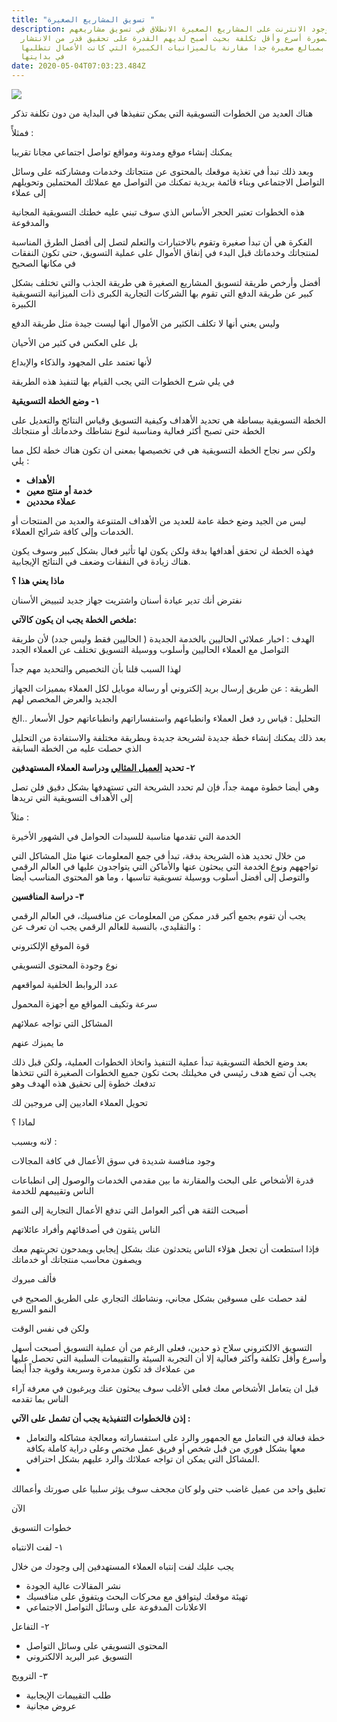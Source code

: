 ```yaml
---
title: "تسويق المشاريع الصغيرة "
description: سهل وجود الانترنت على المشاريع الصغيرة الانطلاق في تسويق مشاريعهم
  بصورة أسرع وأقل تكلفة بحيث أصبح لديهم القدرة على تحقيق قدر من الانتشار
  والتسويق بمبالغ صغيرة جدا مقارنة بالميزانيات الكبيرة التي كانت الأعمال تتطلبها
  في بدايتها
date: 2020-05-04T07:03:23.484Z
---
```

![](https://lh4.googleusercontent.com/W3eJxAnbDh0eMQtkkJR7A7E5vcWryofoI12G4XXlublEZ0BFzvtGEuGa49BrvDuE9YvTC8njyjI9J_ojw6oYgXX4BRVryfMA-2Dw2K6gX5mNbxAP6-dyp43LOYPuYhuvIka3UJgJ)

هناك العديد من الخطوات التسويقية التي يمكن تنفيذها في البداية من دون تكلفة تذكر

فمثلأً :

يمكنك إنشاء موقع ومدونة ومواقع تواصل اجتماعي مجانا تقريبا

وبعد ذلك تبدأ في تغذية موقعك بالمحتوى عن منتجاتك وخدمات ومشاركته على وسائل التواصل الاجتماعي وبناء قائمة بريدية تمكنك من التواصل مع عملائك المحتملين وتحويلهم إلى عملاء

هذه الخطوات تعتبر الحجر الأساس الذي سوف تبني عليه خطتك التسويقية المجانية والمدفوعة

الفكرة هي أن تبدأ صغيرة وتقوم بالاختبارات والتعلم لتصل إلى أفضل الطرق المناسبة لمنتجاتك وخدماتك قبل البدء في إنفاق الأموال على عملية التسويق، حتى تكون النفقات في مكانها الصحيح

أفضل وأرخص طريقة لتسويق المشاريع الصغيرة هي طريقة الجذب والتي تختلف بشكل كبير عن طريقة الدفع التي تقوم بها الشركات التجارية الكبرى ذات الميزانية التسويقية الكبيرة

وليس يعني أنها لا تكلف الكثير من الأموال أنها ليست جيدة مثل طريقة الدفع

بل على العكس في كثير من الأحيان

لأنها تعتمد على المجهود والذكاء والإبداع

في يلي شرح الخطوات التي يجب القيام بها لتنفيذ هذه الطريقة

**١- وضع الخطة التسويقية**

الخطة التسويقية ببساطة هي تحديد الأهداف وكيفية التسويق وقياس النتائج والتعديل على الخطة حتى تصبح أكثر فعالية ومناسبة لنوع نشاطك وخدماتك أو منتجاتك

ولكن سر نجاح الخطة التسويقية هي في تخصيصها بمعنى ان تكون هناك خطة لكل مما يلي :

* **الأهداف**
* **خدمة أو منتج معين**
* **عملاء محددين**

ليس من الجيد وضع خطة عامة للعديد من الأهداف المتنوعة والعديد من المنتجات أو الخدمات وإلى كافة شرائح العملاء.

فهذه الخطة لن تحقق أهدافها بدقة ولكن يكون لها تأثير فعال بشكل كبير وسوف يكون هناك زيادة في النفقات وضعف في النتائج الإيجابية.

**ماذا يعني هذا ؟**

نفترض أنك تدير عيادة أسنان واشتريت جهاز جديد لتبييض الأسنان

**ملخص الخطة يجب ان يكون كالآتي:**

الهدف : اخبار عملائي الحاليين بالخدمة الجديدة ( الحاليين فقط وليس جدد) لأن طريقة التواصل مع العملاء الحاليين وأسلوب ووسيلة التسويق تختلف عن العملاء الجدد

لهذا السبب قلنا بأن التخصيص والتحديد مهم جداً

الطريقة : عن طريق إرسال بريد إلكتروني أو رسالة موبايل لكل العملاء بمميزات الجهاز الجديد والعرض المخصص لهم

التحليل : قياس رد فعل العملاء وانطباعهم واستفساراتهم وانطباعاتهم حول الأسعار ..الخ

بعد ذلك يمكنك إنشاء خطة جديدة لشريحة جديدة وبطريقة مختلفة والاستفادة من التحليل الذي حصلت عليه من الخطة السابقة

**٢- تحديد [العميل المثالي](https://al3dawi.com/post/%D8%A7%D9%84%D8%B9%D9%85%D9%8A%D9%84-%D8%A7%D9%84%D9%85%D8%AB%D8%A7%D9%84%D9%8A/) ودراسة العملاء المستهدفين** 

وهي أيضا خطوة مهمة جداً، فإن لم تحدد الشريحة التي تستهدفها بشكل دقيق فلن تصل إلى الأهداف التسويقية التي تريدها

مثلاً :

الخدمة التي تقدمها مناسبة للسيدات الحوامل في الشهور الأخيرة

من خلال تحديد هذه الشريحة بدقة، تبدأ في جمع المعلومات عنها مثل المشاكل التي تواجههم ونوع الخدمة التي يبحثون عنها والأماكن التي يتواجدون عليها في العالم الرقمي والتوصل إلى أفضل أسلوب ووسيلة تسويقية تناسبها ، وما هو المحتوى المناسب أيضا

**٣- دراسة المنافسين**

يجب أن تقوم بجمع أكبر قدر ممكن من المعلومات عن منافسيك، في العالم الرقمي والتقليدي، بالنسبة للعالم الرقمي يجب ان تعرف عن :

قوة الموقع الإلكتروني

نوع وجودة المحتوى التسويقي

عدد الروابط الخلفية لمواقعهم

سرعة وتكيف المواقع مع أجهزة المحمول

المشاكل التي تواجه عملائهم

ما يميزك عنهم

بعد وضع الخطة التسويقية تبدأ عملية التنفيذ واتخاذ الخطوات العملية، ولكن قبل ذلك يجب أن تضع هدف رئيسي في مخيلتك بحث تكون جميع الخطوات الصغيرة التي تتخذها تدفعك خطوة إلى تحقيق هذه الهدف وهو

تحويل العملاء العاديين إلى مروجين لك

لماذا ؟

لانه وبسبب :

وجود منافسة شديدة في سوق الأعمال في كافة المجالات

قدرة الأشخاص على البحث والمقارنة ما بين مقدمي الخدمات والوصول إلى انطباعات الناس وتقييمهم للخدمة

أصبحت الثقة هي أكبر العوامل التي تدفع الأعمال التجارية إلى النمو

الناس يثقون في أصدقائهم وأفراد عائلاتهم

فإذا استطعت أن تجعل هؤلاء الناس يتحدثون عنك بشكل إيجابي ويمدحون تجربتهم معك ويصفون محاسب منتجاتك أو خدماتك

فألف مبروك

لقد حصلت على مسوقين بشكل مجاني، ونشاطك التجاري على الطريق الصحيح في النمو السريع

ولكن في نفس الوقت

التسويق الالكتروني سلاح ذو حدين، فعلى الرغم من أن عملية التسويق أصبحت أسهل وأسرع وأقل تكلفة وأكثر فعالية إلا أن التجربة السيئة والتقييمات السلبية التي تحصل عليها من عملاءك قد تكون مدمرة وسريعة وقوية جداً أيضا

قبل ان يتعامل الأشخاص معك فعلى الأغلب سوف يبحثون عنك ويرغبون في معرفة آراء الناس بما تقدمه

**إذن فالخطوات التنفيذية يجب أن تشمل على الآتي :**

* خطة فعالة في التعامل مع الجمهور والرد على استفساراته ومعالجة مشاكله والتعامل معها بشكل فوري من قبل شخص أو فريق عمل مختص وعلى دراية كاملة بكافة المشاكل التي يمكن ان تواجه عملائك والرد عليهم بشكل احترافي.
*

تعليق واحد من عميل غاضب حتى ولو كان مجحف سوف يؤثر سلبيا على صورتك وأعمالك

الآن

خطوات التسويق

١- لفت الانتباه

يجب عليك لفت إنتباه العملاء المستهدفين إلى وجودك من خلال

* نشر المقالات عالية الجودة
* تهيئة موقعك ليتوافق مع محركات البحث ويتفوق على منافسيك
* الاعلانات المدفوعة على وسائل التواصل الاجتماعي

٢- التفاعل

* المحتوى التسويقي على وسائل التواصل
* التسويق عبر البريد الالكتروني

٣- الترويج

* طلب التقييمات الإيجابية
* عروض مجانية